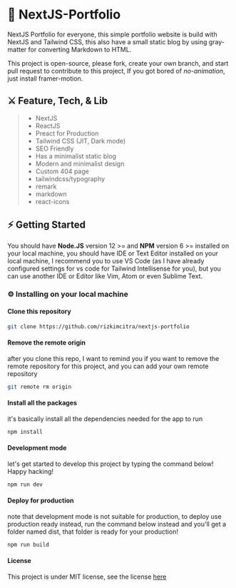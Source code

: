 #  🤙 NextJS-Portfolio

NextJS Portfolio for everyone, this simple portfolio website is build with NextJS and Tailwind CSS, this also have a small static blog by using gray-matter for converting Markdown to HTML.

This project is open-source, please fork, create your own branch, and start pull request to contribute to this project, If you got bored of _no-animation_, just install framer-motion.

##  ⚔️ Feature, Tech, & Lib

> - NextJS
> - ReactJS
> - Preact for Production
> - Tailwind CSS (JIT, Dark mode)
> - SEO Friendly
> - Has a minimalist static blog
> - Modern and minimalist design
> - Custom 404 page
> - tailwindcss/typography
> - remark
> - markdown
> - react-icons

## ⚡️ Getting Started

You should have **Node.JS** version 12 >= and **NPM** version 6 >= installed on your local machine, you should have IDE or Text Editor installed on your local machine, I recommend you to use VS Code (as I have already configured settings for vs code for Tailwind Intellisense for you), but you can use another IDE or Editor like Vim, Atom or even Sublime Text.

### ⚙️ Installing on your local machine

#### Clone this repository

```bash
git clone https://github.com/rizkimcitra/nextjs-portfolio
```

#### Remove the remote origin
 after you clone this repo, I want to remind you if you want to remove the remote repository for this project, and you can add your own remote repository

```bash
git remote rm origin
```

#### Install all the packages
it's basically install all the dependencies needed for the app to run

```bash
npm install
```

#### Development mode
let's get started to develop this project by typing the command below!
Happy hacking!

```bash
npm run dev
```

#### Deploy for production
note that development mode is not suitable for production, to deploy use production ready instead, run the command below instead and you'll get a folder named dist, that folder is ready for your production!

```bash
npm run build
```

#### License

This project is under MIT license, see the license [here](https://github.com/rizkimcitra/nextjs-portfolio/blob/main/LICENSE)

